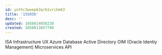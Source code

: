 ```yaml
---
id: yothc3weep63qrb1vrikm63
title: '155056'
desc: ''
updated: 1656014058238
created: 1656013857749
---
```


ISA
Infrastructure
UX
Azure
Database
Active Directory
OIM (Oracle Identiy Management)
Microservices
API
